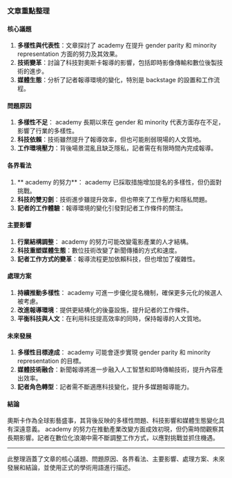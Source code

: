 ### 文章重點整理

#### 核心議題
1. **多樣性與代表性**：文章探討了 academy 在提升 gender parity 和 minority representation 方面的努力及其效果。
2. **技術變革**：討論了科技對奧斯卡報導的影響，包括即時影像傳輸和數位後製技術的進步。
3. **媒體生態**：分析了記者報導環境的變化，特別是 backstage 的設置和工作流程。

#### 問題原因
1. **多樣性不足**： academy 長期以來在 gender 和 minority 代表方面存在不足，影響了行業的多樣性。
2. **科技依賴**：技術雖然提升了報導效率，但也可能削弱現場的人文質地。
3. **工作環境壓力**：背後場景混亂且缺乏隱私，記者需在有限時間內完成報導。

#### 各界看法
1. ** academy 的努力**： academy 已採取措施增加提名的多樣性，但仍面對挑戰。
2. **科技的雙刃劍**：技術進步雖提升效率，但也帶來了工作壓力和隱私問題。
3. **記者的工作體驗**：報導環境的變化引發對記者工作條件的關注。

#### 主要影響
1. **行業結構調整**： academy 的努力可能改變電影產業的人才結構。
2. **科技重塑媒體生態**：數位技術改變了新聞傳播的方式和速度。
3. **記者工作方式的變革**：報導流程更加依賴科技，但也增加了複雜性。

#### 處理方案
1. **持續推動多樣性**： academy 可進一步優化提名機制，確保更多元化的候選人被考慮。
2. **改進報導環境**：提供更結構化的後臺設施，提升記者的工作條件。
3. **平衡科技與人文**：在利用科技提高效率的同時，保持報導的人文質地。

#### 未來發展
1. **多樣性目標達成**： academy 可能會逐步實現 gender parity 和 minority representation 的目標。
2. **媒體技術融合**：新聞報導將進一步融入人工智慧和即時傳輸技術，提升內容產出效率。
3. **記者角色轉型**：記者需不斷適應科技變化，提升多媒題報導能力。

#### 結論
奧斯卡作為全球影藝盛事，其背後反映的多樣性問題、科技影響和媒體生態變化具有深遠意義。 academy 的努力在推動產業改變方面成效初現，但仍需時間觀察其長期影響。記者在數位化浪潮中需不斷調整工作方式，以應對挑戰並抓住機遇。

---

此整理涵蓋了文章的核心議題、問題原因、各界看法、主要影響、處理方案、未來發展和結論，並使用正式的學術用語進行描述。